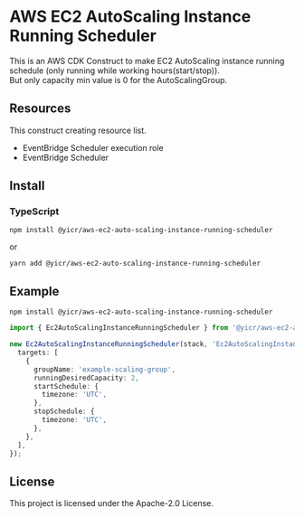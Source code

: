 # AWS EC2 AutoScaling Instance Running Scheduler

This is an AWS CDK Construct to make EC2 AutoScaling instance running schedule (only running while working hours(start/stop)).  
But only capacity min value is 0 for the AutoScalingGroup.

## Resources

This construct creating resource list.

- EventBridge Scheduler execution role
- EventBridge Scheduler

## Install

### TypeScript

```shell
npm install @yicr/aws-ec2-auto-scaling-instance-running-scheduler 
```
or
```shell
yarn add @yicr/aws-ec2-auto-scaling-instance-running-scheduler
```

## Example

```shell
npm install @yicr/aws-ec2-auto-scaling-instance-running-scheduler
```

```typescript
import { Ec2AutoScalingInstanceRunningScheduler } from '@yicr/aws-ec2-auto-scaling-instance-running-scheduler';

new Ec2AutoScalingInstanceRunningScheduler(stack, 'Ec2AutoScalingInstanceRunningScheduler', {
  targets: [
    {
      groupName: 'example-scaling-group',
      runningDesiredCapacity: 2,
      startSchedule: {
        timezone: 'UTC',
      },
      stopSchedule: {
        timezone: 'UTC',
      },
    },
  ],
});

```

## License

This project is licensed under the Apache-2.0 License.






